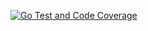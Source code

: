 [![Go Test and Code Coverage](https://github.com/mrityunjay-vashisth/medusa/actions/workflows/go-test.yml/badge.svg)](https://github.com/mrityunjay-vashisth/medusa/actions/workflows/go-test.yml)
